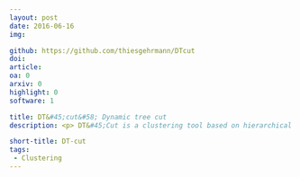```yaml
---
layout: post
date: 2016-06-16
img: 

github: https://github.com/thiesgehrmann/DTcut
doi: 
article:
oa: 0
arxiv: 0
highlight: 0
software: 1

title: DT&#45;cut&#58; Dynamic tree cut
description: <p> DT&#45;Cut is a clustering tool based on hierarchical clustering. Rather than cutting the dendrogram at a specific threshold, it cuts based on a statistical test at each node. It uses a dynamic correction procedure to maintain a given famile wise error rate (bonferroni correction).</p>

short-title: DT-cut
tags:
 - Clustering
---
```

